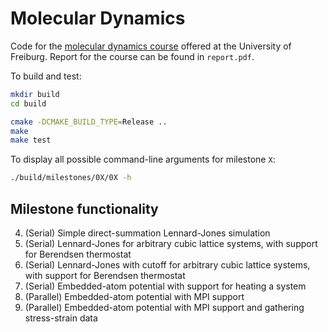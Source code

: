# Molecular Dynamics
Code for the [molecular dynamics course](https://pastewka.github.io/MolecularDynamics/) offered at the University of Freiburg. Report for the course can be found in `report.pdf`.

To build and test:
```bash
mkdir build
cd build

cmake -DCMAKE_BUILD_TYPE=Release ..
make
make test
```

To display all possible command-line arguments for milestone `X`:
```bash
./build/milestones/0X/0X -h
```

## Milestone functionality
4. (Serial) Simple direct-summation Lennard-Jones simulation
5. (Serial) Lennard-Jones for arbitrary cubic lattice systems, with support for Berendsen thermostat
6. (Serial) Lennard-Jones with cutoff for arbitrary cubic lattice systems, with support for Berendsen thermostat
7. (Serial) Embedded-atom potential with support for heating a system
8. (Parallel) Embedded-atom potential with MPI support
9. (Parallel) Embedded-atom potential with MPI support and gathering stress-strain data